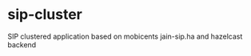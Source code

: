 sip-cluster
===========

SIP clustered application based on mobicents jain-sip.ha and hazelcast backend
